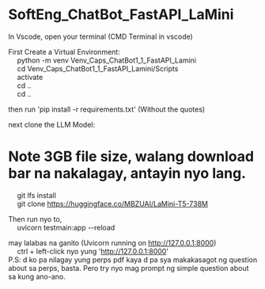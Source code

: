 # SoftEng_ChatBot_FastAPI_LaMini
In Vscode, open your terminal (CMD Terminal in vscode)

First Create a Virtual Environment:  
  &emsp; python -m venv Venv_Caps_ChatBot1_1_FastAPI_Lamini  
  &emsp; cd Venv_Caps_ChatBot1_1_FastAPI_Lamini/Scripts  
  &emsp; activate  
  &emsp; cd ..  
  &emsp; cd ..  

then run 'pip install -r requirements.txt' (Without the quotes)  

next clone the LLM Model:  
# Note 3GB file size, walang download bar na nakalagay, antayin nyo lang.  
  &emsp; git lfs install  
  &emsp; git clone https://huggingface.co/MBZUAI/LaMini-T5-738M  

Then run nyo to,  
  &emsp; uvicorn testmain:app --reload  

may lalabas na ganito (Uvicorn running on http://127.0.0.1:8000)  
  &emsp; ctrl + left-click nyo yung 'http://127.0.0.1:8000'  
P.S: d ko pa nilagay yung perps pdf kaya d pa sya makakasagot ng question about sa perps, basta. Pero try nyo mag prompt ng simple question about sa kung ano-ano.  
